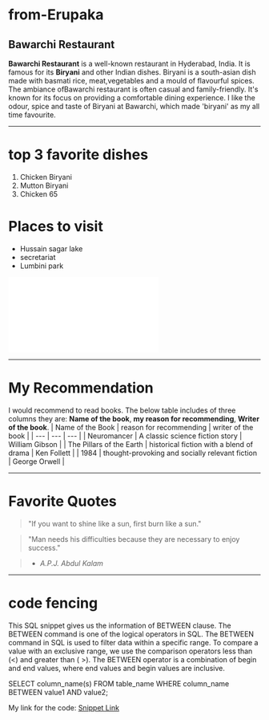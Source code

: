 # from-Erupaka
## Bawarchi Restaurant
**Bawarchi Restaurant** is a well-known restaurant in Hyderabad, India. It is famous for its **Biryani** and other Indian dishes. Biryani is a south-asian dish made with basmati rice, meat,vegetables and a mould of flavourful spices. The ambiance ofBawarchi restaurant is often casual and family-friendly. It's known for its focus on providing a comfortable dining experience. I like the odour, spice and taste of Biryani at Bawarchi, which made 'biryani' as my all time favourite.

---
# top 3 favorite dishes
1. Chicken Biryani
2. Mutton Biryani
3. Chicken 65

# Places to visit
* Hussain sagar lake
* secretariat
* Lumbini park

![Mymedia link](Mymedia.md)

---
# My Recommendation
I would recommend to read books. The below table includes of three columns they are: **Name of the book**, **my reason for recommending**, **Writer of the book**.
| Name of the Book | reason for recommending | writer of the book |
| --- | --- | --- |
| Neuromancer | A classic science fiction story | William Gibson |
| The Pillars of the Earth | historical fiction with a blend of drama | Ken Follett |
| 1984 | thought-provoking and socially relevant fiction | George Orwell |

---
# Favorite Quotes
> "If you want to shine like a sun, first burn like a sun."

> "Man needs his difficulties because they are necessary to enjoy success."

> - *A.P.J. Abdul Kalam*

---
# code fencing
This SQL snippet gives us the information of BETWEEN clause. The BETWEEN command is one of the logical operators in SQL. The BETWEEN command in SQL is used to filter data within a specific range. To compare a value with an exclusive range, we use the comparison operators less than (<) and greater than ( >). The BETWEEN operator is a combination of begin and end values, where end values and begin values are inclusive.

SELECT column_name(s)
FROM table_name
WHERE column_name BETWEEN value1 AND value2;

 My link for the code: [Snippet Link](https://code.pieces.app/collections/sql)